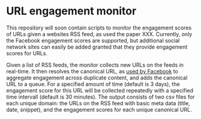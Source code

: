 # URL engagement monitor

This repository will soon contain scripts to monitor the engagement scores of URLs given a websites RSS feed, as used the paper XXX. Currently, only the Facebook engagement scores are supported, but additional social network sites can easily be added granted that they provide engagement scores for URLs. 

Given a list of RSS feeds, the monitor collects new URLs on the feeds in real-time. It then resolves the canonical URL, as [used by Facebook](https://developers.facebook.com/docs/sharing/webmasters/optimizing) to aggregate engagement across duplicate content, and adds the canonical URL to a queue. For a specified amount of time (default is 3 days), the engagement score for this URL will be collected repeatedly with a specified time intervall (default is 30 minutes). The output consists of two csv files for each unique domain: the URLs on the RSS feed with basic meta data (title, date, snippet), and the engagement scores for each unique canonical URL.


